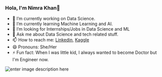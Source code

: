 

### Hola, I'm Nimra Khan👋

- 🔭 I’m currently working on Data Science.
- 🌱 I’m currently learning Machine Learning and AI.
- 👯 I’m looking for Internships/Jobs in Data Science and ML
- 💬 Ask me about Data Science and tech related stuff.
- 📫 How to reach me: [Linkedin](https://www.linkedin.com/in/nimra-khan-233b4a1a6/), [Kaggle](https://www.kaggle.com/nimrakhan7)
- 😄 Pronouns: She/Her
- ⚡ Fun fact: When I was little kid, I always wanted to become Doctor but I'm Engineer now.


![enter image description here](https://github-readme-stats.vercel.app/api?username=nimmiee&&show_icons=true&title_color=ffffff&icon_color=bb2acf&text_color=daf7dc&bg_color=19191p)

